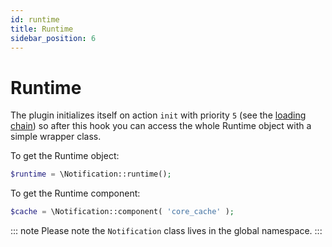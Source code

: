 ```yaml
---
id: runtime
title: Runtime
sidebar_position: 6
---
```


# Runtime

The plugin initializes itself on action `init` with priority `5` (see the [loading chain](./plugin-loading-chain.md)) so after this hook you can access the whole Runtime object with a simple wrapper class.

To get the Runtime object:

```php
$runtime = \Notification::runtime();
```

To get the Runtime component:

```php
$cache = \Notification::component( 'core_cache' );
```

::: note
Please note the `Notification` class lives in the global namespace.
:::



